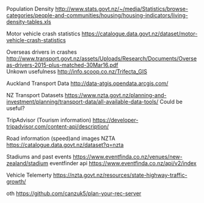 
Population Density http://www.stats.govt.nz/~/media/Statistics/browse-categories/people-and-communities/housing/housing-indicators/living-density-tables.xls  

Motor vehicle crash statistics https://catalogue.data.govt.nz/dataset/motor-vehicle-crash-statistics  

Overseas drivers in crashes http://www.transport.govt.nz/assets/Uploads/Research/Documents/Overseas-drivers-2015-plus-matched-30Mar16.pdf  
Unkown usefulness http://info.scoop.co.nz/Trifecta_GIS

Auckland Transport Data http://data-atgis.opendata.arcgis.com/

NZ Transport Datasets https://www.nzta.govt.nz/planning-and-investment/planning/transport-data/all-available-data-tools/ Could be useful?

TripAdvisor (Tourism information) https://developer-tripadvisor.com/content-api/description/

Road information (speed)and images NZTA https://catalogue.data.govt.nz/dataset?q=nzta

Stadiums and past events https://www.eventfinda.co.nz/venues/new-zealand/stadium
eventfinder api https://www.eventfinda.co.nz/api/v2/index

Vehicle Telemerty https://nzta.govt.nz/resources/state-highway-traffic-growth/



oth https://github.com/canzuk5/plan-your-rec-server
